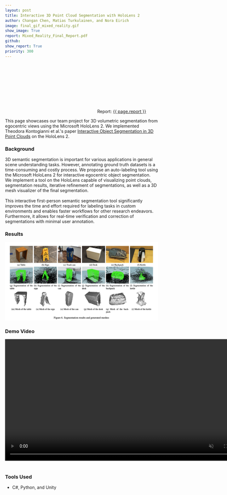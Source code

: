 ```yaml
---
layout: post
title: Interactive 3D Point Cloud Segmentation with HoloLens 2
author: Changan Chen, Matias Turkulainen, and Nora Eirich
image: final_gif_mixed_reality.gif
show_image: True
report: Mixed_Reality_Final_Report.pdf
github: 
show_report: True
priority: 300
---
```


<div style="margin-top: 2em"></div>
  <div class="row">
  <p class="project-links">
        <svg class="svg-icon grey"><use xlink:href="{{ '/assets/minima-social-icons.svg#pdf' | relative_url }}"></use></svg>
        Report: <a href="{{ site.baseurl }}/assets/reports/{{ page.report }}" target="_blank">{{ page.report }}</a>
    </p> 
        <p> This page showcases our team project for 3D volumetric segmentation from egocentric views using the Microsoft HoloLens 2. We implemented Theodora Kontogianni et al.'s paper
        <a href="https://arxiv.org/abs/2204.07183">Interactive Object Segmentation in 3D Point Clouds</a> on the HoloLens 2.
        </p> 
    <h3>Background</h3>
    <p>3D semantic segmentation is important for various applications in general scene understanding tasks. However, annotating ground truth datasets is a time-consuming and costly process. We propose an auto-labeling tool using the Microsoft HoloLens 2 for interactive egocentric object segmentation. We implement a tool on the HoloLens capable of visualizing point clouds, segmentation results, iterative refinement of segmentations, as well as a 3D mesh visualizer of the final segmentation. 
    <br><br>
    This interactive first-person semantic segmentation tool significantly improves the time and effort required for labeling tasks in custom environments and enables faster workflows for other research endeavors. Furthermore, it allows for real-time verification and correction of segmentations with minimal user annotation.</p>
    <h3>Results</h3>
    <div class = 'project-image'>
        <img src="../assets/images/mixed_reality_results.png" >
      </div>
    <h3>Demo Video</h3>
    <video height="400" loop="true" autoplay="autoplay" controls="controls" id="vid" muted>
            <source src="../assets/images/mixed_reality_demo.mp4" type="video/mp4">
            Your browser does not support the video tag.
    </video>
    <br><br>
    <h3>Tools Used</h3>
    <ul>
        <li>C#, Python, and Unity</li>
    </ul>
   
            
  </div>







